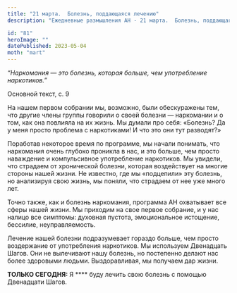 ```yaml
---
title: "21 марта.  Болезнь, поддающаяся лечению"
description: "Ежедневные размышления АН - 21 марта.  Болезнь, поддающаяся лечению"

id: "81"
heroImage: ""
datePublished: 2023-05-04
moth: "mart"
---
```


_“Наркомания — это болезнь, которая больше, чем употребление наркотиков.”_

Основной текст, с. 9

На нашем первом собрании мы, возможно, были обескуражены тем, что другие члены
группы говорили о своей болезни — наркомании и о том, как она повлияла на их
жизнь. Мы думали про себя: «Болезнь? Да у меня просто проблема с наркотиками!
И что это они тут разводят?»

Поработав некоторое время по программе, мы начали понимать, что наркомания
очень глубоко проникла в нас, и это больше, чем просто наваждение и
компульсивное употребление наркотиков. Мы увидели, что страдаем от хронической
болезни, которая воздействует на многие стороны нашей жизни. Не известно, где
мы «подцепили» эту болезнь, но анализируя свою жизнь, мы поняли, что страдаем
от нее уже много лет.

Точно также, как и болезнь наркомания, программа АН охватывает все сферы нашей
жизни. Мы приходим на свое первое собрание, и у нас налицо все симптомы:
духовная пустота, эмоциональное истощение, бессилие, неуправляемость.

Лечение нашей болезни подразумевает гораздо больше, чем просто воздержание от
употребления наркотиков. Мы используем Двенадцать Шагов. Они не вылечивают
нашу болезнь, но постепенно делают нас более здоровыми людьми. Выздоравливая,
мы получаем дар жизни.

**ТОЛЬКО СЕГОДНЯ:** Я \*\*\*\* буду лечить свою болезнь с помощью Двенадцати
Шагов.

